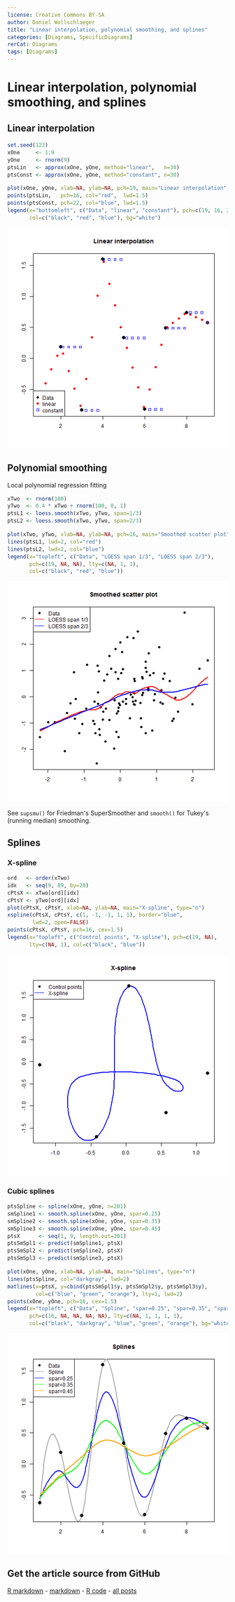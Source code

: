 ```yaml
---
license: Creative Commons BY-SA
author: Daniel Wollschlaeger
title: "Linear interpolation, polynomial smoothing, and splines"
categories: [Diagrams, SpecificDiagrams]
rerCat: Diagrams
tags: [Diagrams]
---
```


Linear interpolation, polynomial smoothing, and splines
=========================

Linear interpolation
-------------------------


```r
set.seed(123)
xOne     <- 1:9
yOne     <- rnorm(9)
ptsLin   <- approx(xOne, yOne, method="linear",   n=30)
ptsConst <- approx(xOne, yOne, method="constant", n=30)
```



```r
plot(xOne, yOne, xlab=NA, ylab=NA, pch=19, main="Linear interpolation", cex=1.5)
points(ptsLin,   pch=16, col="red",  lwd=1.5)
points(ptsConst, pch=22, col="blue", lwd=1.5)
legend(x="bottomleft", c("Data", "linear", "constant"), pch=c(19, 16, 22),
       col=c("black", "red", "blue"), bg="white")
```

![plot of chunk rerDiagSplines01](../content/assets/figure/rerDiagSplines01.png) 


Polynomial smoothing
-------------------------

Local polynomial regression fitting


```r
xTwo  <- rnorm(100)
yTwo  <- 0.4 * xTwo + rnorm(100, 0, 1)
ptsL1 <- loess.smooth(xTwo, yTwo, span=1/3)
ptsL2 <- loess.smooth(xTwo, yTwo, span=2/3)
```



```r
plot(xTwo, yTwo, xlab=NA, ylab=NA, pch=16, main="Smoothed scatter plot")
lines(ptsL1, lwd=2, col="red")
lines(ptsL2, lwd=2, col="blue")
legend(x="topleft", c("Data", "LOESS span 1/3", "LOESS span 2/3"),
       pch=c(19, NA, NA), lty=c(NA, 1, 1),
       col=c("black", "red", "blue"))
```

![plot of chunk rerDiagSplines02](../content/assets/figure/rerDiagSplines02.png) 


See `supsmu()` for Friedman's SuperSmoother and `smooth()` for Tukey's (running median) smoothing.

Splines
-------------------------

### X-spline


```r
ord   <- order(xTwo)
idx   <- seq(9, 89, by=20)
cPtsX <- xTwo[ord][idx]
cPtsY <- yTwo[ord][idx]
plot(cPtsX, cPtsY, xlab=NA, ylab=NA, main="X-spline", type="n")
xspline(cPtsX, cPtsY, c(1, -1, -1, 1, 1), border="blue",
        lwd=2, open=FALSE)
points(cPtsX, cPtsY, pch=16, cex=1.5)
legend(x="topleft", c("Control points", "X-spline"), pch=c(19, NA),
       lty=c(NA, 1), col=c("black", "blue"))
```

![plot of chunk rerDiagSplines03](../content/assets/figure/rerDiagSplines03.png) 


### Cubic splines


```r
ptsSpline <- spline(xOne, yOne, n=201)
smSpline1 <- smooth.spline(xOne, yOne, spar=0.25)
smSpline2 <- smooth.spline(xOne, yOne, spar=0.35)
smSpline3 <- smooth.spline(xOne, yOne, spar=0.45)
ptsX      <- seq(1, 9, length.out=201)
ptsSmSpl1 <- predict(smSpline1, ptsX)
ptsSmSpl2 <- predict(smSpline2, ptsX)
ptsSmSpl3 <- predict(smSpline3, ptsX)
```



```r
plot(xOne, yOne, xlab=NA, ylab=NA, main="Splines", type="n")
lines(ptsSpline, col="darkgray", lwd=2)
matlines(x=ptsX, y=cbind(ptsSmSpl1$y, ptsSmSpl2$y, ptsSmSpl3$y),
         col=c("blue", "green", "orange"), lty=1, lwd=2)
points(xOne, yOne, pch=16, cex=1.5)
legend(x="topleft", c("Data", "Spline", "spar=0.25", "spar=0.35", "spar=0.45"),
       pch=c(16, NA, NA, NA, NA), lty=c(NA, 1, 1, 1, 1),
       col=c("black", "darkgray", "blue", "green", "orange"), bg="white")
```

![plot of chunk rerDiagSplines04](../content/assets/figure/rerDiagSplines04.png) 


Get the article source from GitHub
----------------------------------------------

[R markdown](https://github.com/dwoll/RExRepos/raw/master/Rmd/diagSplines.Rmd) - [markdown](https://github.com/dwoll/RExRepos/raw/master/md/diagSplines.md) - [R code](https://github.com/dwoll/RExRepos/raw/master/R/diagSplines.R) - [all posts](https://github.com/dwoll/RExRepos/)
